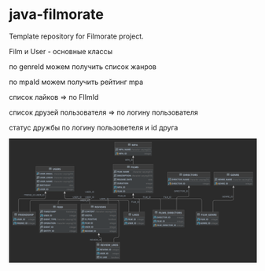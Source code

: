 # java-filmorate
Template repository for Filmorate project. 

Film и User - основные классы

по genreId можем получить список жанров

по mpaId можем получить рейтинг mpa

список лайков => по FIlmId

список друзей пользователя => по логину пользователя

статус дружбы по логину пользоветеля и id друга 
  
![img_2.png](img_2.png)